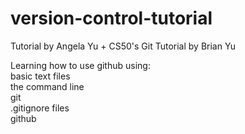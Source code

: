 # version-control-tutorial
Tutorial by Angela Yu 
+
CS50's Git Tutorial by Brian Yu

Learning how to use github using:   
basic text files   
the command line   
git   
.gitignore files    
github

